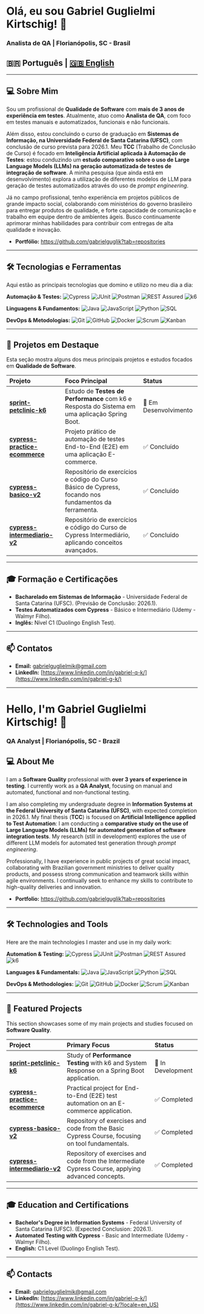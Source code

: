 # Olá, eu sou Gabriel Guglielmi Kirtschig! 👋

### Analista de QA | Florianópolis, SC - Brasil

## 🇧🇷 Português | [🇬🇧 English](#english-version)

---

## 💻 Sobre Mim

Sou um profissional de **Qualidade de Software** com **mais de 3 anos de experiência em testes**. Atualmente, atuo como **Analista de QA**, com foco em testes manuais e automatizados, funcionais e não funcionais. 

Além disso, estou concluindo o curso de graduação em **Sistemas de Informação, na Universidade Federal de Santa Catarina (UFSC)**, com conclusão de curso prevista para 2026.1. Meu **TCC** (Trabalho de Conclusão de Curso) é focado em **Inteligência Artificial aplicada à Automação de Testes**: estou conduzindo um **estudo comparativo sobre o uso de Large Language Models (LLMs) na geração automatizada de testes de integração de software**. A minha pesquisa (que ainda está em desenvolvimento) explora a utilização de diferentes modelos de LLM para geração de testes automatizados através do uso de *prompt engineering*. 

Já no campo profissional, tenho experiência em projetos públicos de grande impacto social, colaborando com ministérios do governo brasileiro para entregar produtos de qualidade, e forte capacidade de comunicação e trabalho em equipe dentro de ambientes ágeis. Busco continuamente aprimorar minhas habilidades para contribuir com entregas de alta qualidade e inovação.

* **Portfólio:** https://github.com/gabrielguglik?tab=repositories

---

## 🛠️ Tecnologias e Ferramentas

Aqui estão as principais tecnologias que domino e utilizo no meu dia a dia:

**Automação & Testes:**
![Cypress](https://img.shields.io/badge/Cypress-69D1C1?style=flat-square&logo=cypress&logoColor=white)
![JUnit](https://img.shields.io/badge/JUnit5-25A162?style=flat-square&logo=junit5&logoColor=white)
![Postman](https://img.shields.io/badge/Postman-FF6C37?style=flat-square&logo=postman&logoColor=white)
![REST Assured](https://img.shields.io/badge/Rest_Assured-FF4800?style=flat-square&logo=appveyor&logoColor=white)
![k6](https://img.shields.io/badge/k6-8D63EE?style=flat-square&logo=k6&logoColor=white)

**Linguagens & Fundamentos:**
![Java](https://img.shields.io/badge/Java-007396?style=flat-square&logo=java&logoColor=white)
![JavaScript](https://img.shields.io/badge/JavaScript-F7DF1E?style=flat-square&logo=javascript&logoColor=black)
![Python](https://img.shields.io/badge/Python-3776AB?style=flat-square&logo=python&logoColor=white)
![SQL](https://img.shields.io/badge/SQL-4479A1?style=flat-square&logo=postgresql&logoColor=white)

**DevOps & Metodologias:**
![Git](https://img.shields.io/badge/Git-F05032?style=flat-square&logo=git&logoColor=white)
![GitHub](https://img.shields.io/badge/GitHub-100000?style=flat-square&logo=github&logoColor=white)
![Docker](https://img.shields.io/badge/Docker-2496ED?style=flat-square&logo=docker&logoColor=white)
![Scrum](https://img.shields.io/badge/Scrum-0074D9?style=flat-square&logo=scrum&logoColor=white)
![Kanban](https://img.shields.io/badge/Kanban-0099CC?style=flat-square&logo=kanban&logoColor=white)

---

## 📂 Projetos em Destaque

Esta seção mostra alguns dos meus principais projetos e estudos focados em **Qualidade de Software**.

| Projeto | Foco Principal | Status |
| :--- | :--- | :--- |
| **[sprint-petclinic-k6](https://github.com/gabrielguglik/sprint-petclinic-k6)** | Estudo de **Testes de Performance** com k6 e Resposta do Sistema em uma aplicação Spring Boot. | 🚧 Em Desenvolvimento |
| **[cypress-practice-ecommerce](https://github.com/gabrielguglik/cypress-practice-ecommerce)** | Projeto prático de automação de testes End-to-End (E2E) em uma aplicação E-commerce. | ✅ Concluído |
| **[cypress-basico-v2](https://github.com/gabrielguglik/cypress-basico-v2)** | Repositório de exercícios e código do Curso Básico de Cypress, focando nos fundamentos da ferramenta. | ✅ Concluído |
| **[cypress-intermediario-v2](https://github.com/gabrielguglik/cypress-intermediario-v2)** | Repositório de exercícios e código do Curso de Cypress Intermediário, aplicando conceitos avançados. | ✅ Concluído |

---

## 🎓 Formação e Certificações

* **Bacharelado em Sistemas de Informação** - Universidade Federal de Santa Catarina (UFSC). (Previsão de Conclusão: 2026.1).
* **Testes Automatizados com Cypress** - Básico e Intermediário (Udemy - Walmyr Filho).
* **Inglês:** Nível C1 (Duolingo English Test).

---

## 📫 Contatos

* **Email:** gabrielguglielmik@gmail.com
* **LinkedIn:** [https://www.linkedin.com/in/gabriel-q-k/](https://www.linkedin.com/in/gabriel-g-k/)

---
<a name="english-version"></a> 
# Hello, I'm Gabriel Guglielmi Kirtschig! 👋

### QA Analyst | Florianópolis, SC - Brazil

## 💻 About Me

I am a **Software Quality** professional with **over 3 years of experience in testing**. I currently work as a **QA Analyst**, focusing on manual and automated, functional and non-functional testing.

I am also completing my undergraduate degree in **Information Systems at the Federal University of Santa Catarina (UFSC)**, with expected completion in 2026.1. My final thesis (**TCC**) is focused on **Artificial Intelligence applied to Test Automation**: I am conducting a **comparative study on the use of Large Language Models (LLMs) for automated generation of software integration tests**. My research (still in development) explores the use of different LLM models for automated test generation through *prompt engineering*.

Professionally, I have experience in public projects of great social impact, collaborating with Brazilian government ministries to deliver quality products, and possess strong communication and teamwork skills within agile environments. I continually seek to enhance my skills to contribute to high-quality deliveries and innovation.

* **Portfolio:** https://github.com/gabrielguglik?tab=repositories

---

## 🛠️ Technologies and Tools

Here are the main technologies I master and use in my daily work:

**Automation & Testing:**
![Cypress](https://img.shields.io/badge/Cypress-69D1C1?style=flat-square&logo=cypress&logoColor=white)
![JUnit](https://img.shields.io/badge/JUnit5-25A162?style=flat-square&logo=junit5&logoColor=white)
![Postman](https://img.shields.io/badge/Postman-FF6C37?style=flat-square&logo=postman&logoColor=white)
![REST Assured](https://img.shields.io/badge/Rest_Assured-FF4800?style=flat-square&logo=appveyor&logoColor=white)
![k6](https://img.shields.io/badge/k6-8D63EE?style=flat-square&logo=k6&logoColor=white)

**Languages & Fundamentals:**
![Java](https://img.shields.io/badge/Java-007396?style=flat-square&logo=java&logoColor=white)
![JavaScript](https://img.shields.io/badge/JavaScript-F7DF1E?style=flat-square&logo=javascript&logoColor=black)
![Python](https://img.shields.io/badge/Python-3776AB?style=flat-square&logo=python&logoColor=white)
![SQL](https://img.shields.io/badge/SQL-4479A1?style=flat-square&logo=postgresql&logoColor=white)

**DevOps & Methodologies:**
![Git](https://img.shields.io/badge/Git-F05032?style=flat-square&logo=git&logoColor=white)
![GitHub](https://img.shields.io/badge/GitHub-100000?style=flat-square&logo=github&logoColor=white)
![Docker](https://img.shields.io/badge/Docker-2496ED?style=flat-square&logo=docker&logoColor=white)
![Scrum](https://img.shields.io/badge/Scrum-0074D9?style=flat-square&logo=scrum&logoColor=white)
![Kanban](https://img.shields.io/badge/Kanban-0099CC?style=flat-square&logo=kanban&logoColor=white)

---

## 📂 Featured Projects

This section showcases some of my main projects and studies focused on **Software Quality**.

| Project | Primary Focus | Status |
| :--- | :--- | :--- |
| **[sprint-petclinic-k6](https://github.com/gabrielguglik/sprint-petclinic-k6)** | Study of **Performance Testing** with k6 and System Response on a Spring Boot application. | 🚧 In Development |
| **[cypress-practice-ecommerce](https://github.com/gabrielguglik/cypress-practice-ecommerce)** | Practical project for End-to-End (E2E) test automation on an E-commerce application. | ✅ Completed |
| **[cypress-basico-v2](https://github.com/gabrielguglik/cypress-basico-v2)** | Repository of exercises and code from the Basic Cypress Course, focusing on tool fundamentals. | ✅ Completed |
| **[cypress-intermediario-v2](https://github.com/gabrielguglik/cypress-intermediario-v2)** | Repository of exercises and code from the Intermediate Cypress Course, applying advanced concepts. | ✅ Completed |

---

## 🎓 Education and Certifications

* **Bachelor's Degree in Information Systems** - Federal University of Santa Catarina (UFSC). (Expected Conclusion: 2026.1).
* **Automated Testing with Cypress** - Basic and Intermediate (Udemy - Walmyr Filho).
* **English:** C1 Level (Duolingo English Test).

---

## 📫 Contacts

* **Email:** gabrielguglielmik@gmail.com
* **LinkedIn:** [https://www.linkedin.com/in/gabriel-q-k/](https://www.linkedin.com/in/gabriel-g-k/?locale=en_US)
